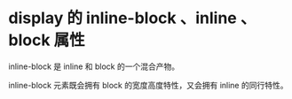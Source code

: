 # display 的 inline-block 、inline 、block 属性

inline-block 是 inline 和 block 的一个混合产物。

inline-block 元素既会拥有 block 的宽度高度特性，又会拥有 inline 的同行特性。

